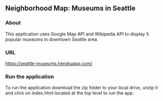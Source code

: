 ## Neighborhood Map: Museums in Seattle

### About
This application uses Google Map API and Wikipedia API to display 5 popular museums in downtown Seattle area.

### URL
https://seattle-museums.herokuapp.com/

### Run the application
To run the application download the zip folder to your local drive, unzip it  and click on index.html located at the top level to run the app.




